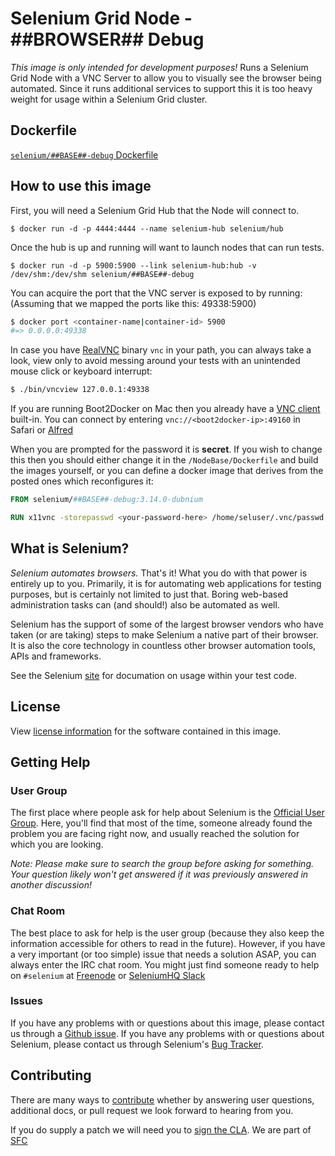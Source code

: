 # Selenium Grid Node - ##BROWSER## Debug

_This image is only intended for development purposes!_ Runs a Selenium Grid Node with a VNC Server to allow you to visually see the browser being automated. Since it runs additional services to support this it is too heavy weight for usage within a Selenium Grid cluster.

## Dockerfile

[`selenium/##BASE##-debug` Dockerfile](https://github.com/SeleniumHQ/docker-selenium/blob/master/##FOLDER##/Dockerfile)

## How to use this image

First, you will need a Selenium Grid Hub that the Node will connect to.

```
$ docker run -d -p 4444:4444 --name selenium-hub selenium/hub
```

Once the hub is up and running will want to launch nodes that can run tests.

```
$ docker run -d -p 5900:5900 --link selenium-hub:hub -v /dev/shm:/dev/shm selenium/##BASE##-debug
```

You can acquire the port that the VNC server is exposed to by running:
(Assuming that we mapped the ports like this: 49338:5900)
``` bash
$ docker port <container-name|container-id> 5900
#=> 0.0.0.0:49338
```

In case you have [RealVNC](https://www.realvnc.com/) binary `vnc` in your path, you can always take a look, view only to avoid messing around your tests with an unintended mouse click or keyboard interrupt:
``` bash
$ ./bin/vncview 127.0.0.1:49338
```

If you are running Boot2Docker on Mac then you already have a [VNC client](http://www.davidtheexpert.com/post.php?id=5) built-in. You can connect by entering `vnc://<boot2docker-ip>:49160` in Safari or [Alfred](http://www.alfredapp.com/)

When you are prompted for the password it is __secret__. If you wish to change this then you should either change it in the `/NodeBase/Dockerfile` and build the images yourself, or you can define a docker image that derives from the posted ones which reconfigures it:

``` dockerfile
FROM selenium/##BASE##-debug:3.14.0-dubnium

RUN x11vnc -storepasswd <your-password-here> /home/seluser/.vnc/passwd
```

## What is Selenium?
_Selenium automates browsers._ That's it! What you do with that power is entirely up to you. Primarily, it is for automating web applications for testing purposes, but is certainly not limited to just that. Boring web-based administration tasks can (and should!) also be automated as well.

Selenium has the support of some of the largest browser vendors who have taken (or are taking) steps to make Selenium a native part of their browser. It is also the core technology in countless other browser automation tools, APIs and frameworks.

See the Selenium [site](http://docs.seleniumhq.org/) for documation on usage within your test code.

## License

View [license information](https://github.com/SeleniumHQ/docker-selenium/blob/master/LICENSE.md) for the software contained in this image.

## Getting Help

### User Group

The first place where people ask for help about Selenium is the [Official User Group](https://groups.google.com/forum/#!forum/selenium-users). Here, you'll find that most of the time, someone already found the problem you are facing right now, and usually reached the solution for which you are looking.

_Note: Please make sure to search the group before asking for something. Your question likely won't get answered if it was previously answered in another discussion!_

### Chat Room

The best place to ask for help is the user group (because they also keep the information accessible for others to read in the future). However, if you have a very important (or too simple) issue that needs a solution ASAP, you can always enter the IRC chat room. You might just find someone ready to help on `#selenium` at [Freenode](https://freenode.net/) or [SeleniumHQ Slack](https://seleniumhq.herokuapp.com/)

### Issues

If you have any problems with or questions about this image, please contact us through a [Github issue](https://github.com/SeleniumHQ/docker-selenium/issues). If you have any problems with or questions about Selenium, please contact us through Selenium's [Bug Tracker](https://github.com/SeleniumHQ/selenium/issues).

## Contributing

There are many ways to [contribute](http://docs.seleniumhq.org/about/getting-involved.jsp) whether by answering user questions, additional docs, or pull request we look forward to hearing from you.

If you do supply a patch we will need you to [sign the CLA](https://spreadsheets.google.com/spreadsheet/viewform?hl=en_US&formkey=dFFjXzBzM1VwekFlOWFWMjFFRjJMRFE6MQ#gid=0). We are part of [SFC](http://www.sfconservancy.org/)
